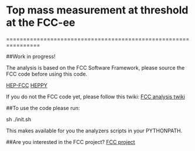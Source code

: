 # Top mass measurement at threshold at the FCC-ee
================================================================

##Work in progress!

The analysis is based on the FCC Software Framework, please source the FCC code before using this code.

[HEP-FCC](https://github.com/HEP-FCC)
[HEPPY](https://github.com/HEP-FCC/heppy)

If you do not the FCC code yet, please follow this twiki:
[FCC analysis twiki](https://twiki.cern.ch/twiki/bin/viewauth/FCC/FccSoftwareGettingStarted)

##To use the code please run:

  sh ./init.sh

This makes available for you the analyzers scripts in your PYTHONPATH.

##Are you interested in the FCC project?
[FCC project](http://tlep.web.cern.ch/)
